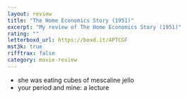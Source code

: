 ```yaml
---
layout: review
title: "The Home Economics Story (1951)"
excerpt: "My review of The Home Economics Story (1951)"
rating: ""
letterboxd_url: https://boxd.it/4PTCGF
mst3k: true
rifftrax: false
category: movie-review
---
```


- she was eating cubes of mescaline jello
- your period and mine: a lecture
